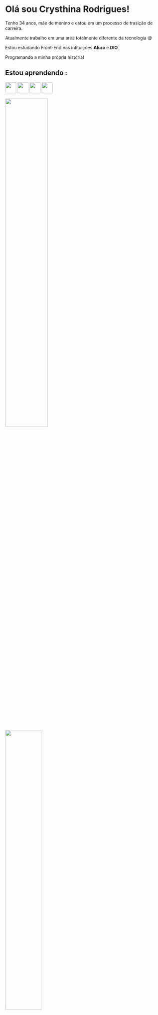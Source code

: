 # Olá sou Crysthina Rodrigues!

Tenho 34 anos, mãe de menino e estou em um processo de trasição de carreira.

Atualmente trabalho em uma aréa totalmente diferente da tecnologia 😪

Estou estudando Front-End nas intituições **Alura** e **DIO**.

Programando a minha própria história!

## Estou aprendendo :

<img src="https://cdn.jsdelivr.net/gh/devicons/devicon/icons/html5/html5-original.svg" width="35" height="35"/> <img src="https://cdn.jsdelivr.net/gh/devicons/devicon/icons/css3/css3-original.svg" width="35" height="35"/> <img src="https://cdn.jsdelivr.net/gh/devicons/devicon/icons/javascript/javascript-original.svg" width="35" height="35"/> <img src="https://cdn.jsdelivr.net/gh/devicons/devicon/icons/git/git-original.svg" width="35" height="35"/>

<div>
<a href="https://github.com/Crysthina">
<img height="52%" src="https://github-readme-stats.vercel.app/api/top-langs/?username=Crysthina&layout=compact&langs_count=7&theme=dracula"/> <img height="48%" src="https://github-readme-stats.vercel.app/api?username=Crysthina&show_icons=true&theme=dracula&include_all_commits=true&count_private=true"/>
</div>
  
![Snake animation](https://github.com/Crysthina/Crysthina/blob/output/github-contribution-grid-snake.svg)
